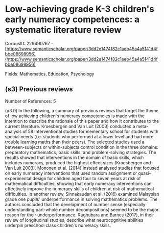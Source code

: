 # Low-achieving grade K-3 children's early numeracy competences: a systematic literature review

CorpusID: 229490767 - [https://www.semanticscholar.org/paper/3dd2e1474f82c1aeb45a4a5141d4fbbe08698956](https://www.semanticscholar.org/paper/3dd2e1474f82c1aeb45a4a5141d4fbbe08698956)

Fields: Mathematics, Education, Psychology

## (s3) Previous reviews
Number of References: 5

(p3.0) In the following, a summary of previous reviews that target the theme of low achieving children's numeracy competencies is made with the intention to describe the rationale of this paper and how it contributes to the current literature. Kroesbergen and Van Luit (2003) conducted a meta-analysis of 58 interventional studies for elementary school for students with special needs (i.e. students who performed at a lower level and had more trouble learning maths than their peers). The selected studies used a between-subjects or within-subjects control condition in the three domains: preparatory mathematics, basic skills, and problem-solving strategies. The results showed that interventions in the domain of basic skills, which includes numeracy, produced the highest effect sizes (Kroesbergen and Van Luit 2003). Mononen et al. (2014) instead analysed studies that focused on early numeracy interventions that used random assignment or quasi-experimental design for children aged four to seven years at risk of mathematical difficulties, showing that early numeracy interventions can effectively improve the numeracy skills of children at risk of mathematical difficulties. In another review, Sinnakaudan et al. (2016) examined Malaysian grade one pupils' underperformance in solving mathematics problems. The authors concluded that the development of number sense (especially understanding part-whole number decompositions) seemed to be the major reason for their underperformance. Raghubara and Barnes (2017), in their review of longitudinal studies, describe what neurocognitive abilities underpin preschool class children's numeracy skills.
